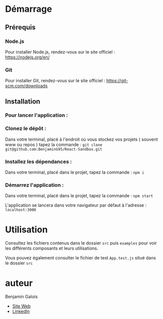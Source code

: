 # Démarrage

## Prérequis

### Node.js

Pour installer Node.js, rendez-vous sur le site officiel : https://nodejs.org/en/

### Git

Pour installer Git, rendez-vous sur le site officiel : https://git-scm.com/downloads

## Installation

###  Pour lancer l'application :

### Clonez le dépôt :
Dans votre terminal, placé à l'endroit où vous stockez vos projets ( souvent www ou repos ) tapez la commande :
`git clone git@github.com:BenjaminG95/React-Sandbox.git`

### Installez les dépendances :
Dans votre terminal, placé dans le projet, tapez la commande : `npm i`

### Démarrez l'application :
Dans votre terminal, placé dans le projet, tapez la commande : `npm start`

L'application se lancera dans votre navigateur par défaut à l'adresse : `localhost:3000`

# Utilisation
Consultez les fichiers contenus dans le dossier `src` puis `examples` pour voir les différents composants et leurs utilisations.

Vous pouvez également consulter le fichier de test `App.test.js` situé dans le dossier `src`

# auteur
Benjamin Galois
- [Site Web](https://benjamin-galois.fr) 
- [LinkedIn](https://www.linkedin.com/in/benjamingalois/)
